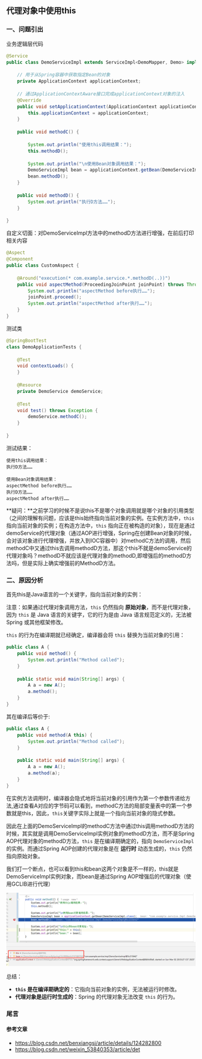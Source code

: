## 代理对象中使用this

### 一、问题引出

业务逻辑层代码

```java
@Service
public class DemoServiceImpl extends ServiceImpl<DemoMapper, Demo> implements DemoService, ApplicationContextAware {

    // 用于从Spring容器中获取指定Bean的对象
    private ApplicationContext applicationContext;

    // 通过ApplicationContextAware接口完成applicationContext对象的注入
    @Override
    public void setApplicationContext(ApplicationContext applicationContext) throws BeansException {
        this.applicationContext = applicationContext;
    }
    
    public void methodC() {
        
        System.out.println("使用this调用结果：");
        this.methodD();

        System.out.println("\n使用Bean对象调用结果：");
        DemoServiceImpl bean = applicationContext.getBean(DemoServiceImpl.class);
        bean.methodD();
    }

    public void methodD() {
        System.out.println("执行D方法……");
    }

}
```

自定义切面：对DemoServiceImpl方法中的methodD方法进行增强，在前后打印相关内容

```java
@Aspect
@Component
public class CustomAspect {

    @Around("execution(* com.example.service.*.methodD(..))")
    public void aspectMethod(ProceedingJoinPoint joinPoint) throws Throwable {
        System.out.println("aspectMethod before执行……");
        joinPoint.proceed();
        System.out.println("aspectMethod after执行……");
    }
}
```

测试类

```java
@SpringBootTest
class DemoApplicationTests {

    @Test
    void contextLoads() {
    }

    @Resource
    private DemoService demoService;

    @Test
    void test() throws Exception {
        demoService.methodC();
    }

}
```

测试结果：

```
使用this调用结果：
执行D方法……

使用Bean对象调用结果：
aspectMethod before执行……
执行D方法……
aspectMethod after执行……

```

**疑问：**之前学习的时候不是说this不是哪个对象调用就是哪个对象的引用类型（之间的理解有问题，应该是this始终指向当前对象的实例。在实例方法中，`this` 指向当前对象的实例；在构造方法中，`this` 指向正在被构造的对象），现在是通过demoService的代理对象（通过AOP进行增强，Spring在创建Bean对象的时候，会对该对象进行代理增强，并放入到IOC容器中）对methodC方法的调用，然后methodC中又通过this去调用methodD方法，那这个this不就是demoService的代理对象吗？methodD不就应该是代理对象的methodD,即增强后的methodD方法吗，但是实际上确实增强前的MethodD方法。



### 二、原因分析

首先this是Java语言的一个关键字，指向当前对象的实例：

注意：如果通过代理对象调用方法，`this` 仍然指向 **原始对象**，而不是代理对象，因为 `this` 是 Java 语言的关键字，它的行为是由 Java 语言规范定义的，无法被 Spring 或其他框架修改。

`this` 的行为在编译期就已经确定，编译器会将 `this` 替换为当前对象的引用：

```java
public class A {
    public void method() {
        System.out.println("Method called");
    }
 
    public static void main(String[] args) {
        A a = new A();
        a.method();
    }
}
```

其在编译后等价于:

```java
public class A {
    public void method(A this) {
        System.out.println("Method called");
    }
 
    public static void main(String[] args) {
        A a = new A();
        a.method(a);
    }
}
```

在实例方法调用时，编译器会隐式地将当前对象的引用作为第一个参数传递给方法,通过查看A对应的字节码可以看到，methodC方法的局部变量表中的第一个参数就是this，因此，`this`关键字实际上就是一个指向当前对象的隐式参数。

因此在上面的DemoServiceImpl的methodC方法中通过this调用methodD方法的时候，其实就是调用DemoServiceImpl实例对象的methodD方法，而不是Spring AOP代理对象的methodD方法，`this` 是在编译期确定的，指向 `DemoServiceImpl` 的实例。而通过Spring AOP创建的代理对象是在 **运行时** 动态生成的，`this` 仍然指向原始对象。

我们打一个断点，也可以看到this和bean这两个对象是不一样的，this就是DemoServiceImpl实例对象，而bean是通过Spring AOP增强后的代理对象（使用GCLIB进行代理）

![image-20250302205400270](代理对象中使用this.assets/image-20250302205400270.png)

总结：

- **`this` 是在编译期确定的**：它指向当前对象的实例，无法被运行时修改。
- **代理对象是运行时生成的**：Spring 的代理对象无法改变 `this` 的行为。



### 尾言

#### 参考文章

- https://blog.csdn.net/benxiangsj/article/details/124282800
- https://blog.csdn.net/weixin_53840353/article/det